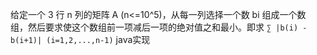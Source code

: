 给定一个 3 行 n 列的矩阵 A (n<=10^5)，从每一列选择一个数 bi 组成一个数
组，然后要求使这个数组前一项减后一项的绝对值之和最小。即求 `∑ |b(i) - b(i+1)|
(i=1,2,...,n-1)` java实现
